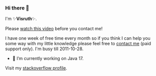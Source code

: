 ### Hi there 👋
I'm ✨**Visruth**✨.

Please [watch this video](https://www.youtube.com/watch?v=IAeTXi0oHIQ) before you contact me!

I have one week of free time every month so if you think I can help you some way with my little knowledge please feel free to [contact me](https://calendly.com/visruth) (paid support only). I'm busy till 2011-10-28.

- 🔭 I’m currently working on Java 17.

Visit my [stackoverflow profile](https://stackoverflow.com/users/1516759/visruth).

<!--
Here are some ideas to get you started:

- 🔭 I’m currently working on ...
- 🌱 I’m currently learning ...
- 👯 I’m looking to collaborate on ...
- 🤔 I’m looking for help with ...
- 💬 Ask me about ...
- 📫 How to reach me: ...
- 😄 Pronouns: ...
- ⚡ Fun fact: ...
-->
